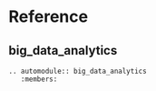 # Reference

## big_data_analytics

```{eval-rst}
.. automodule:: big_data_analytics
   :members:
```
